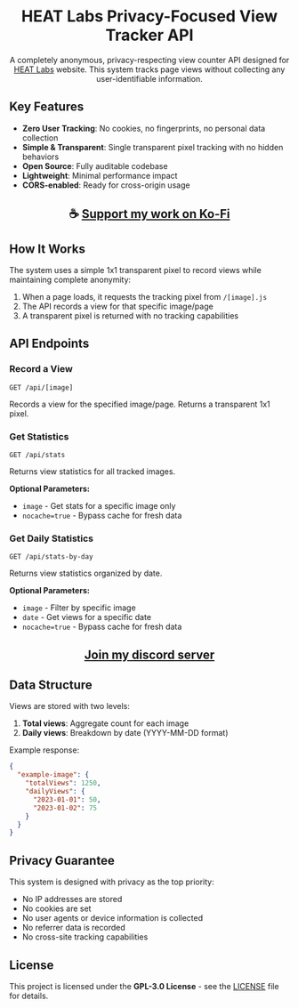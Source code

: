 <div align="center">

# HEAT Labs Privacy-Focused View Tracker API

A completely anonymous, privacy-respecting view counter API designed for [HEAT Labs](https://heatlabs.github.io) website. This system tracks page views without collecting any user-identifiable information.

</div>

## Key Features

- **Zero User Tracking**: No cookies, no fingerprints, no personal data collection
- **Simple & Transparent**: Single transparent pixel tracking with no hidden behaviors
- **Open Source**: Fully auditable codebase
- **Lightweight**: Minimal performance impact
- **CORS-enabled**: Ready for cross-origin usage

<div align="center">

## ☕ [Support my work on Ko-Fi](https://ko-fi.com/thatsinewave)

</div>

## How It Works

The system uses a simple 1x1 transparent pixel to record views while maintaining complete anonymity:

1. When a page loads, it requests the tracking pixel from `/[image].js`
2. The API records a view for that specific image/page
3. A transparent pixel is returned with no tracking capabilities

## API Endpoints

### Record a View
```
GET /api/[image]
```
Records a view for the specified image/page. Returns a transparent 1x1 pixel.

### Get Statistics
```
GET /api/stats
```
Returns view statistics for all tracked images.

**Optional Parameters:**
- `image` - Get stats for a specific image only
- `nocache=true` - Bypass cache for fresh data

### Get Daily Statistics
```
GET /api/stats-by-day
```
Returns view statistics organized by date.

**Optional Parameters:**
- `image` - Filter by specific image
- `date` - Get views for a specific date
- `nocache=true` - Bypass cache for fresh data

<div align="center">

## [Join my discord server](https://thatsinewave.github.io/Discord-Redirect/)

</div>

## Data Structure

Views are stored with two levels:
1. **Total views**: Aggregate count for each image
2. **Daily views**: Breakdown by date (YYYY-MM-DD format)

Example response:
```json
{
  "example-image": {
    "totalViews": 1250,
    "dailyViews": {
      "2023-01-01": 50,
      "2023-01-02": 75
    }
  }
}
```

## Privacy Guarantee

This system is designed with privacy as the top priority:
- No IP addresses are stored
- No cookies are set
- No user agents or device information is collected
- No referrer data is recorded
- No cross-site tracking capabilities

## License

This project is licensed under the **GPL-3.0 License** - see the [LICENSE](LICENSE) file for details.  
